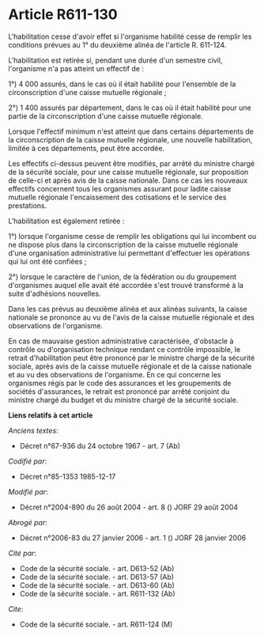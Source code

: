 # Article R611-130

L'habilitation cesse d'avoir effet si l'organisme habilité cesse de remplir les conditions prévues au 1° du deuxième alinéa
de l'article R. 611-124. 

L'habilitation est retirée si, pendant une durée d'un semestre civil, l'organisme n'a pas atteint un effectif de :

1°) 4 000 assurés, dans le cas où il était habilité pour l'ensemble de la circonscription d'une caisse mutuelle régionale ;

2°) 1 400 assurés par département, dans le cas où il était habilité pour une partie de la circonscription d'une caisse
mutuelle régionale. 

Lorsque l'effectif minimum n'est atteint que dans certains départements de la circonscription de la caisse mutuelle
régionale, une nouvelle habilitation, limitée à ces départements, peut être accordée. 

Les effectifs ci-dessus peuvent être modifiés, par arrêté du ministre chargé de la sécurité sociale, pour une caisse mutuelle
régionale, sur proposition de celle-ci et après avis de la caisse nationale. Dans ce cas les nouveaux effectifs concernent
tous les organismes assurant pour ladite caisse mutuelle régionale l'encaissement des cotisations et le service des
prestations. 

L'habilitation est également retirée : 

1°) lorsque l'organisme cesse de remplir les obligations qui lui incombent ou ne dispose plus dans la circonscription de la
caisse mutuelle régionale d'une organisation administrative lui permettant d'effectuer les opérations qui lui ont été
confiées ; 

2°) lorsque le caractère de l'union, de la fédération ou du groupement d'organismes auquel elle avait été accordée s'est
trouvé transformé à la suite d'adhésions nouvelles. 

Dans les cas prévus au deuxième alinéa et aux alinéas suivants, la caisse nationale se prononce au vu de l'avis de la caisse
mutuelle régionale et des observations de l'organisme. 

En cas de mauvaise gestion administrative caractérisée, d'obstacle à contrôle ou d'organisation technique rendant ce contrôle
impossible, le retrait d'habilitation peut être prononcé par le ministre chargé de la sécurité sociale, après avis de la
caisse mutuelle régionale et de la caisse nationale et au vu des observations de l'organisme. En ce qui concerne les
organismes régis par le code des assurances et les groupements de sociétés d'assurances, le retrait est prononcé par arrêté
conjoint du ministre chargé du budget et du ministre chargé de la sécurité sociale.

**Liens relatifs à cet article**

_Anciens textes_:

  - Décret n°67-936 du 24 octobre 1967 - art. 7 (Ab)

_Codifié par_:

  - Décret n°85-1353 1985-12-17

_Modifié par_:

  - Décret n°2004-890 du 26 août 2004 - art. 8 () JORF 29 août 2004

_Abrogé par_:

  - Décret n°2006-83 du 27 janvier 2006 - art. 1 () JORF 28 janvier 2006

_Cité par_:

  - Code de la sécurité sociale. - art. D613-52 (Ab)
  - Code de la sécurité sociale. - art. D613-57 (Ab)
  - Code de la sécurité sociale. - art. D613-60 (Ab)
  - Code de la sécurité sociale. - art. R611-132 (Ab)

_Cite_:

  - Code de la sécurité sociale. - art. R611-124 (M)
